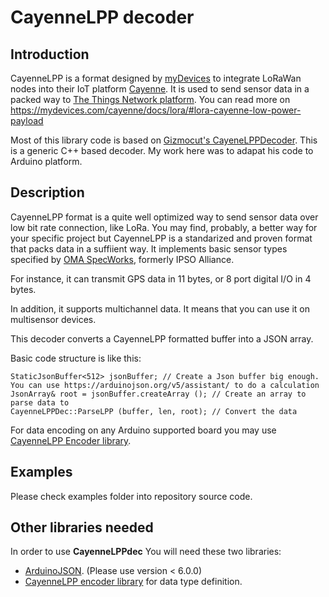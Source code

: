 # CayenneLPP decoder

## Introduction

CayenneLPP is a format designed by [myDevices](https://mydevices.com/about/) to integrate LoRaWan nodes into their IoT platform [Cayenne](https://mydevices.com/cayenne/features/). It is used to send sensor data in a packed way to [The Things Network platform](https://www.thethingsnetwork.org). You can read more on https://mydevices.com/cayenne/docs/lora/#lora-cayenne-low-power-payload

Most of this library code is based on [Gizmocut's CayeneLPPDecoder](https://github.com/gizmocuz/CayenneLPP-Decoder). This is a generic C++ based decoder. My work here was to adapat his code to Arduino platform.

## Description
CayenneLPP format is a quite well optimized way to send sensor data over low bit rate connection, like LoRa. You may find, probably, a better way for your specific project but CayenneLPP is a standarized and proven format that packs data in a suffiient way. It implements basic sensor types specified by [OMA SpecWorks](https://www.omaspecworks.org), formerly IPSO Alliance.

For instance, it can transmit GPS data in 11 bytes, or 8 port digital I/O in 4 bytes.

In addition, it supports multichannel data. It means that you can use it on multisensor devices.

This decoder converts a CayenneLPP formatted buffer into a JSON array.

Basic code structure is like this:

```
StaticJsonBuffer<512> jsonBuffer; // Create a Json buffer big enough. You can use https://arduinojson.org/v5/assistant/ to do a calculation
JsonArray& root = jsonBuffer.createArray (); // Create an array to parse data to
CayenneLPPDec::ParseLPP (buffer, len, root); // Convert the data
```

For data encoding on any Arduino supported board you may use [CayenneLPP Encoder library](https://github.com/sabas1080/CayenneLPP).

## Examples

Please check examples folder into repository source code.

## Other libraries needed

In order to use **CayenneLPPdec** You will need these two libraries:

- [ArduinoJSON](https://arduinojson.org). (Please use version < 6.0.0)
- [CayenneLPP encoder library](https://github.com/sabas1080/CayenneLPP) for data type definition.
